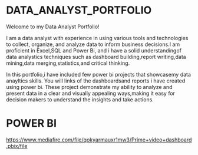 # DATA_ANALYST_PORTFOLIO

Welcome to my Data Analyst Portfolio!

I am a data analyst with experience in using various tools and technologies to collect, organize, and analyze data to inform business decisions.I am proficient in Excel,SQL and Power Bi, and i have a solid understandingof data analystics techniques such as dashboard building,report writing,data mining,data merging,statistics,and critical thinking.

In this portfolio,i have included few power bi projects that showcasemy data anayltics skills. You will links of the dashboardsand reports i have created using power bi. These project demonstrate my ability to analyze and present data in a clear and visually appealing ways,making it easy for decision makers to understand the insights and take actions.

# POWER BI
https://www.mediafire.com/file/qokyarmauxr1mw3/Prime+video+dashboard.pbix/file
